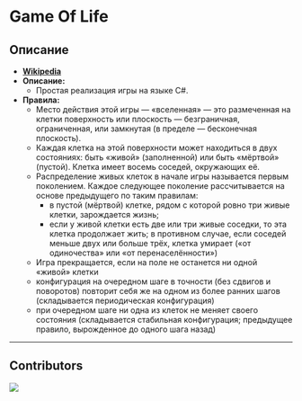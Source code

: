 # Game Of Life

## Описание
- __[Wikipedia](https://ru.wikipedia.org/wiki/Игра_«Жизнь»)__
- __Описание:__
  - Простая реализация игры на языке C#.
- __Правила:__
  - Место действия этой игры — «вселенная» — это размеченная на клетки поверхность или плоскость — безграничная, ограниченная, или замкнутая (в пределе — бесконечная плоскость).
  - Каждая клетка на этой поверхности может находиться в двух состояниях: быть «живой» (заполненной) или быть «мёртвой» (пустой). Клетка имеет восемь соседей, окружающих её.
  - Распределение живых клеток в начале игры называется первым поколением. Каждое следующее поколение рассчитывается на основе предыдущего по таким правилам:
    - в пустой (мёртвой) клетке, рядом с которой ровно три живые клетки, зарождается жизнь;
    - если у живой клетки есть две или три живые соседки, то эта клетка продолжает жить; в противном случае, если соседей меньше двух или больше трёх, клетка умирает («от одиночества» или «от перенаселённости»)
  - Игра прекращается, если
  на поле не останется ни одной «живой» клетки
  - конфигурация на очередном шаге в точности (без сдвигов и поворотов) повторит себя же на одном из более ранних шагов (складывается периодическая конфигурация)
  - при очередном шаге ни одна из клеток не меняет своего состояния (складывается стабильная конфигурация; предыдущее правило, вырожденное до одного шага назад)
***

## Contributors

<a href="https://github.com/KsamNole/game-of-life/graphs/contributors">
  <img src="https://contributors-img.firebaseapp.com/image?repo=KsamNole/game-of-life" />
</a>